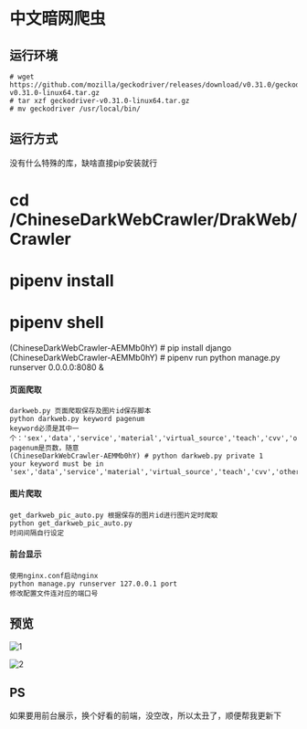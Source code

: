 # 中文暗网爬虫

## 运行环境
```
# wget https://github.com/mozilla/geckodriver/releases/download/v0.31.0/geckodriver-v0.31.0-linux64.tar.gz
# tar xzf geckodriver-v0.31.0-linux64.tar.gz
# mv geckodriver /usr/local/bin/
```

## 运行方式
没有什么特殊的库，缺啥直接pip安装就行
# cd /ChineseDarkWebCrawler/DrakWeb/Crawler
# pipenv install
# pipenv shell
(ChineseDarkWebCrawler-AEMMb0hY) # pip install django
(ChineseDarkWebCrawler-AEMMb0hY) # pipenv run python manage.py runserver 0.0.0.0:8080 &


#### 页面爬取
```
darkweb.py 页面爬取保存及图片id保存脚本
python darkweb.py keyword pagenum
keyword必须是其中一个：'sex','data','service','material','virtual_source','teach','cvv','other','basic','private'
pagenum是页数，随意
(ChineseDarkWebCrawler-AEMMb0hY) # python darkweb.py private 1
your keyword must be in 'sex','data','service','material','virtual_source','teach','cvv','other','basic','private'
```
#### 图片爬取
```
get_darkweb_pic_auto.py 根据保存的图片id进行图片定时爬取
python get_darkweb_pic_auto.py
时间间隔自行设定
```
#### 前台显示
```
使用nginx.conf启动nginx
python manage.py runserver 127.0.0.1 port
修改配置文件连对应的端口号
```
## 预览
![1](1.png "1")

![2](2.png "2")

## PS
如果要用前台展示，换个好看的前端，没空改，所以太丑了，顺便帮我更新下
